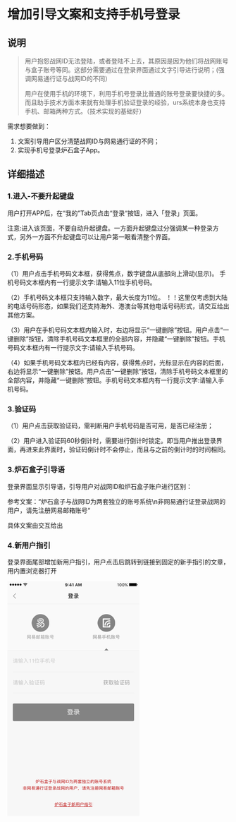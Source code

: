 # 增加引导文案和支持手机号登录

## 说明

> 用户抱怨战网ID无法登陆，或者登陆不上去，其原因是因为他们将战网账号与盒子账号等同。这部分需要通过在登录界面通过文字引导进行说明；\(强调网易通行证与战网ID的不同）
>
> 用户在使用手机的环境下，利用手机号登录比普通的账号登录要快捷的多。而且助手技术方面本来就有处理手机验证登录的经验，urs系统本身也支持手机、邮箱两种方式。（技术实现的基础好）

需求想要做到：

1. 文案引导用户区分清楚战网ID与网易通行证的不同；
2. 实现手机号登录炉石盒子App。

## 详细描述

### 1.进入-不要升起键盘

用户打开APP后，在“我的”Tab页点击“登录“按钮，进入「登录」页面。

注意:进入该页面，不要自动升起键盘。一方面升起键盘过分强调某一种登录方式，另外一方面不升起键盘可以让用户第一眼看清整个界面。

### 2.手机号码

（1）用户点击手机号码文本框，获得焦点，数字键盘从底部向上滑动\(显示\)。 手机号码文本框内有一行提示文字:请输入11位手机号码。

（2）手机号码文本框只支持输入数字，最大长度为11位。 ！！这里仅考虑到大陆的电话号码形态，如果我们还支持海外、港澳台等其他电话号码形式，请交互给出其他方案。

（3）用户在手机号码文本框内输入时，右边将显示“一键删除”按钮。用户点击“一键删除”按钮，清除手机号码文本框里的全部内容，并隐藏“一键删除”按钮。手机号码文本框内有一行提示文字:请输入手机号码。

（4）如果手机号码文本框内已经有内容，获得焦点时，光标显示在内容的后面， 右边将显示“一键删除”按钮。用户点击“一键删除”按钮，清除手机号码文本框里的全部内容，并隐藏“一键删除”按钮。手机号码文本框内有一行提示文字:请输入手机号码。

### 3.验证码

（1）用户点击获取验证码，需判断用户手机号码是否可用，是否已经注册；

（2）用户进入验证码60秒倒计时，需要进行倒计时锁定。即当用户推出登录界面，再进来此界面时，验证码倒计时不会停止，而且与之前的倒计时的时间相同。

### 3.炉石盒子引导语

登录界面显示引导语，引导用户对战网ID和炉石盒子账户进行区别：

参考文案：“炉石盒子与战网ID为两套独立的账号系统\n非网易通行证登录战网的用户，请先注册网易邮箱账号“

具体文案由交互给出

### 4.新用户指引

登录界面尾部增加新用户指引，用户点击后跳转到链接到固定的新手指引的文章，用内置浏览器打开

![](/assets/login.png)


